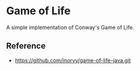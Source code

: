 Game of Life
==
A simple implementation of Conway's Game of Life.

## Reference
- https://github.com/inoryy/game-of-life-java.git
